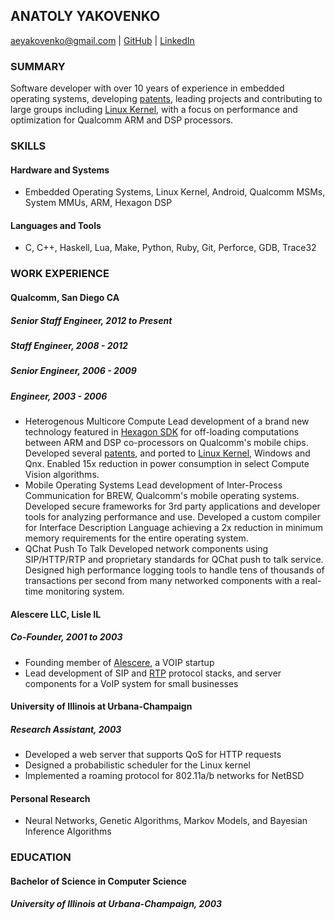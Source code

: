 ANATOLY YAKOVENKO
-----------------

aeyakovenko@gmail.com   |   [GitHub](https://github.com/aeyakovenko)   |   [LinkedIn](https://www.linkedin.com/profile/view?id=312504086)

### SUMMARY

Software developer with over 10 years of experience in embedded operating systems, developing [patents], leading projects and contributing to large groups including [Linux Kernel], with a focus on performance and optimization for Qualcomm ARM and DSP processors.

### SKILLS
#### Hardware and Systems
  * Embedded Operating Systems, Linux Kernel, Android, Qualcomm MSMs, System MMUs, ARM, Hexagon DSP

#### Languages and Tools
  * C, C++, Haskell, Lua, Make, Python, Ruby, Git, Perforce, GDB, Trace32

### WORK EXPERIENCE
#### Qualcomm, San Diego CA
##### Senior Staff Engineer, 2012 to Present
##### Staff Engineer, 2008 - 2012
##### Senior Engineer, 2006 - 2009
##### Engineer, 2003 - 2006
   * Heterogenous Multicore Compute
   Lead development of a brand new technology featured in [Hexagon SDK] for off-loading computations between ARM and DSP co-processors on Qualcomm's mobile chips.  Developed several [patents], and ported to [Linux Kernel], Windows and Qnx.  Enabled 15x reduction in power consumption in select Compute Vision algorithms.
   * Mobile Operating Systems
   Lead development of Inter-Process Communication for BREW, Qualcomm's mobile operating systems.  Developed secure frameworks for 3rd party applications and developer tools for analyzing performance and use.  Developed a custom compiler for Interface Description Language achieving a 2x reduction in minimum memory requirements for the entire operating system.
   * QChat Push To Talk
   Developed network components using SIP/HTTP/RTP and proprietary standards for QChat push to talk service.  Designed high performance logging tools to handle tens of thousands of transactions per second from many networked components with a real-time monitoring system.

#### Alescere LLC, Lisle IL
##### Co-Founder, 2001 to 2003
   * Founding member of [Alescere], a VOIP startup
   * Lead development of SIP and [RTP] protocol stacks, and server components for a VoIP system for small businesses

#### University of Illinois at Urbana-Champaign
##### Research Assistant, 2003
   * Developed a web server that supports QoS for HTTP requests
   * Designed a probabilistic scheduler for the Linux kernel
   * Implemented a roaming protocol for 802.11a/b networks for NetBSD

#### Personal Research
   * Neural Networks, Genetic Algorithms, Markov Models, and Bayesian Inference Algorithms

### EDUCATION
#### Bachelor of Science in Computer Science
##### University of Illinois at Urbana-Champaign, 2003

[20140136817]: https://www.google.com/patents/US20140136817
[20140096148]: https://www.google.com/patents/US20140096148
[Linux Kernel]: https://www.codeaurora.org/cgit/quic/le/kernel/msm/tree/drivers/char/adsprpc.c?h=msm-3.4
[Hexagon SDK]: https://developer.qualcomm.com/mobile-development/maximize-hardware/multimedia-optimization-hexagon-sdk
[patents]: https://www.google.com/search?tbo=p&tbm=pts&hl=en&q=ininventor:%22Anatoly+E.+Yakovenko%22
[Alescere]: http://www.linuxjournal.com/article/6763
[RTP]: http://gst-plugins-farsight.sourcearchive.com/documentation/0.12.10-3/jrtplib__c_8cpp-source.html
